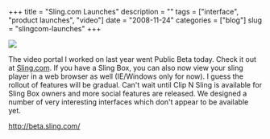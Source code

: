 +++
title = "Sling.com Launches"
description = ""
tags = ["interface", "product launches", "video"]
date = "2008-11-24"
categories = ["blog"]
slug = "slingcom-launches"
+++



  <div class="notebook-screenshot"><a href="http://beta.sling.com/"><img src="http://media.konigi.com/bluga/wt492b1b25b7730.jpg"/></a></div><p>The video portal I worked on last year went Public Beta today. Check it out at <a href="http://sling.com/">Sling.com</a>. If you have a Sling Box, you can also now view your sling player in a web browser as well (IE/Windows only for now). I guess the rollout of features will be gradual. Can't wait until Clip N Sling is available for Sling Box owners and more social features are released. We designed a number of very interesting interfaces which don't appear to be available yet.</p>
    
  <a href="http://beta.sling.com/">http://beta.sling.com/</a>
